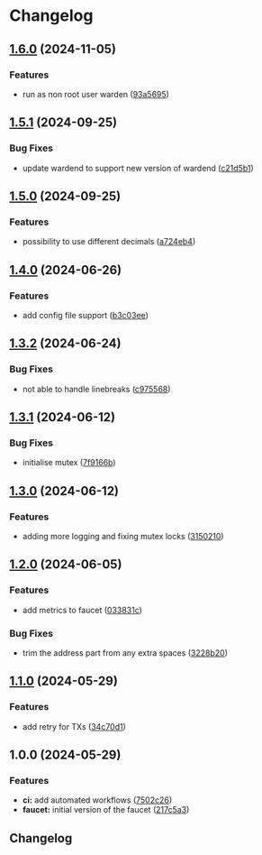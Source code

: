 # Changelog

## [1.6.0](https://github.com/warden-protocol/discord-faucet/compare/v1.5.1...v1.6.0) (2024-11-05)


### Features

* run as non root user warden ([93a5695](https://github.com/warden-protocol/discord-faucet/commit/93a5695f2dbf1cd34319d6678b8f487dccd596a8))

## [1.5.1](https://github.com/warden-protocol/discord-faucet/compare/v1.5.0...v1.5.1) (2024-09-25)


### Bug Fixes

* update wardend to support new version of wardend ([c21d5b1](https://github.com/warden-protocol/discord-faucet/commit/c21d5b1b046172d76752880d57bc61338068adb1))

## [1.5.0](https://github.com/warden-protocol/discord-faucet/compare/v1.4.0...v1.5.0) (2024-09-25)


### Features

* possibility to use different decimals ([a724eb4](https://github.com/warden-protocol/discord-faucet/commit/a724eb43cf956e3977f478288fb712b6f7809326))

## [1.4.0](https://github.com/warden-protocol/discord-faucet/compare/v1.3.2...v1.4.0) (2024-06-26)


### Features

* add config file support ([b3c03ee](https://github.com/warden-protocol/discord-faucet/commit/b3c03eec20b931dcf72c19e7e333ed31a57ded84))

## [1.3.2](https://github.com/warden-protocol/discord-faucet/compare/v1.3.1...v1.3.2) (2024-06-24)


### Bug Fixes

* not able to handle linebreaks ([c975568](https://github.com/warden-protocol/discord-faucet/commit/c975568d62bf5f48fcb88d0654549db3cccc9322))

## [1.3.1](https://github.com/warden-protocol/discord-faucet/compare/v1.3.0...v1.3.1) (2024-06-12)


### Bug Fixes

* initialise mutex ([7f9166b](https://github.com/warden-protocol/discord-faucet/commit/7f9166b03df88be1e0ba81824d0a6ad9bc1f0e3b))

## [1.3.0](https://github.com/warden-protocol/discord-faucet/compare/v1.2.0...v1.3.0) (2024-06-12)


### Features

* adding more logging and fixing mutex locks ([3150210](https://github.com/warden-protocol/discord-faucet/commit/31502108cb29c994ce70b4f81b5d08b9f6a1fc35))

## [1.2.0](https://github.com/warden-protocol/discord-faucet/compare/v1.1.0...v1.2.0) (2024-06-05)


### Features

* add metrics to faucet ([033831c](https://github.com/warden-protocol/discord-faucet/commit/033831c11d5799c2037c239cd2af8e9c9aeccb30))


### Bug Fixes

* trim the address part from any extra spaces ([3228b20](https://github.com/warden-protocol/discord-faucet/commit/3228b20e1a0075be418ff08cec784daf1f5716de))

## [1.1.0](https://github.com/warden-protocol/discord-faucet/compare/v1.0.0...v1.1.0) (2024-05-29)


### Features

* add retry for TXs ([34c70d1](https://github.com/warden-protocol/discord-faucet/commit/34c70d1ce7cfbd5220d96f935227e9a534c65e88))

## 1.0.0 (2024-05-29)


### Features

* **ci:** add automated workflows ([7502c26](https://github.com/warden-protocol/discord-faucet/commit/7502c26c082cb86925f7033437313d1e9d6dcc55))
* **faucet:** initial version of the faucet ([217c5a3](https://github.com/warden-protocol/discord-faucet/commit/217c5a3d1f2caa0fe8ebec13df440a3b050ae7ac))

## Changelog
